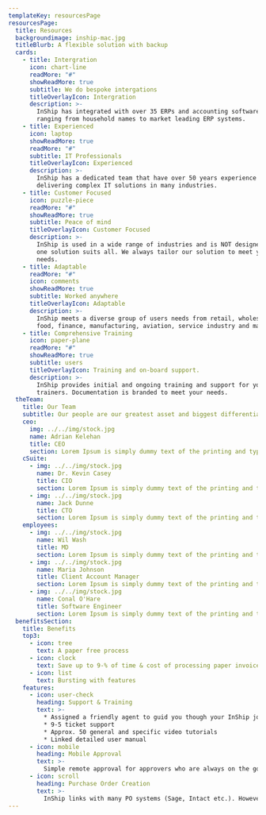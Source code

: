 ```yaml
---
templateKey: resourcesPage
resourcesPage:
  title: Resources
  backgroundimage: inship-mac.jpg
  titleBlurb: A flexible solution with backup
  cards:
    - title: Intergration
      icon: chart-line
      readMore: "#"
      showReadMore: true
      subtitle: We do bespoke intergations
      titleOverlayIcon: Intergration
      description: >-
        InShip has integrated with over 35 ERPs and accounting software systems;
        ranging from household names to market leading ERP systems.
    - title: Experienced
      icon: laptop
      showReadMore: true
      readMore: "#"
      subtitle: IT Professionals
      titleOverlayIcon: Experienced
      description: >-
        InShip has a dedicated team that have over 50 years experience
        delivering complex IT solutions in many industries.
    - title: Customer Focused
      icon: puzzle-piece
      readMore: "#"
      showReadMore: true
      subtitle: Peace of mind
      titleOverlayIcon: Customer Focused
      description: >-
        InShip is used in a wide range of industries and is NOT designed as a
        one solution suits all. We always tailor our solution to meet your users
        needs.
    - title: Adaptable
      readMore: "#"
      icon: comments
      showReadMore: true
      subtitle: Worked anywhere
      titleOverlayIcon: Adaptable
      description: >-
        InShip meets a diverse group of users needs from retail, wholesale,
        food, finance, manufacturing, aviation, service industry and many more.
    - title: Comprehensive Training
      icon: paper-plane
      readMore: "#"
      showReadMore: true
      subtitle: users
      titleOverlayIcon: Training and on-board support.
      description: >-
        InShip provides initial and ongoing training and support for your
        trainers. Documentation is branded to meet your needs.
  theTeam:
    title: Our Team
    subtitle: Our people are our greatest asset and biggest differentiator. They also believe in having a lot of fun along the way.
    ceo:
      img: ../../img/stock.jpg
      name: Adrian Kelehan
      title: CEO
      section: Lorem Ipsum is simply dummy text of the printing and typesetting industry. Lorem Ipsum has been the industry's standard dummy text ever since the 1500s, when an unknown printer took a galley of type and scrambled it to make a type specimen book.
    cSuite:
      - img: ../../img/stock.jpg
        name: Dr. Kevin Casey
        title: CIO
        section: Lorem Ipsum is simply dummy text of the printing and typesetting industry. Lorem Ipsum has been the industry's standard dummy text ever since the 1500s, when an unknown printer took a galley of type and scrambled it to make a type specimen book.
      - img: ../../img/stock.jpg
        name: Jack Dunne
        title: CTO
        section: Lorem Ipsum is simply dummy text of the printing and typesetting industry. Lorem Ipsum has been the industry's standard dummy text ever since the 1500s, when an unknown printer took a galley of type and scrambled it to make a type specimen book.
    employees:
      - img: ../../img/stock.jpg
        name: Wil Wash
        title: MD
        section: Lorem Ipsum is simply dummy text of the printing and typesetting industry. Lorem Ipsum has been the industry's standard dummy text ever since the 1500s, when an unknown printer took a galley of type and scrambled it to make a type specimen book.
      - img: ../../img/stock.jpg
        name: Maria Johnson
        title: Client Account Manager
        section: Lorem Ipsum is simply dummy text of the printing and typesetting industry. Lorem Ipsum has been the industry's standard dummy text ever since the 1500s, when an unknown printer took a galley of type and scrambled it to make a type specimen book.
      - img: ../../img/stock.jpg
        name: Conal O'Hare
        title: Software Engineer
        section: Lorem Ipsum is simply dummy text of the printing and typesetting industry. Lorem Ipsum has been the industry's standard dummy text ever sincthe 1500s, when an unknown printer took a galley of type and scrambled it to make a type specimen book.
  benefitsSection:
    title: Benefits
    top3:
      - icon: tree
        text: A paper free process
      - icon: clock
        text: Save up to 9-% of time & cost of processing paper invoices
      - icon: list
        text: Bursting with features
    features:
      - icon: user-check
        heading: Support & Training
        text: >-
          * Assigned a friendly agent to guid you though your InShip journey
          * 9-5 ticket support
          * Approx. 50 general and specific video tutorials
          * Linked detailed user manual
      - icon: mobile
        heading: Mobile Approval
        text: >-
          Simple remote approval for approvers who are always on the go
      - icon: scroll
        heading: Purchase Order Creation
        text: >-
          InShip links with many PO systems (Sage, Intact etc.). However some businesses require a supplementary/different system, where InShip is thge solution. Our system cna work as a stand alone PO system or in addition to you ERP or account software PO system. The PO system can be set up with simple/complex approval processes, for example; automatically routing PO approvals based on suppliers items purchases or values.
---
```

